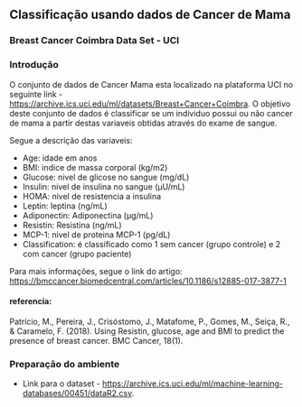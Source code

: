 ## Classificação usando dados de Cancer de Mama
### Breast Cancer Coimbra Data Set - UCI

### Introdução

O conjunto de dados de Cancer Mama esta localizado na plataforma UCI no seguinte link - https://archive.ics.uci.edu/ml/datasets/Breast+Cancer+Coimbra. O objetivo deste conjunto de dados é classificar se um individuo possui ou não cancer de mama a partir destas variaveis obtidas através do exame de sangue.


Segue a descrição das variaveis:
- Age: idade em anos
- BMI: indice de massa corporal (kg/m2)
- Glucose: nivel de glicose no sangue (mg/dL)
- Insulin: nivel de insulina no sangue (µU/mL)
- HOMA: nivel de resistencia a insulina
- Leptin: leptina (ng/mL)
- Adiponectin: Adiponectina (µg/mL)
- Resistin: Resistina (ng/mL)
- MCP-1: nivel de proteina MCP-1 (pg/dL)
- Classification: é classificado como 1 sem cancer (grupo controle) e 2 com cancer (grupo paciente)

Para mais informações, segue o link do artigo: https://bmccancer.biomedcentral.com/articles/10.1186/s12885-017-3877-1

#### referencia: 
Patrício, M., Pereira, J., Crisóstomo, J., Matafome, P., Gomes, M., Seiça, R., & Caramelo, F. (2018). Using Resistin, glucose, age and BMI to predict the presence of breast cancer. BMC Cancer, 18(1).

### Preparação do ambiente

- Link para o dataset - https://archive.ics.uci.edu/ml/machine-learning-databases/00451/dataR2.csv.